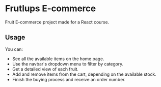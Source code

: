 # Frutlups E-commerce

Fruit E-commerce project made for a React course.

## Usage

You can:

- See all the available items on the home page.
- Use the navbar's dropdown menu to filter by category.
- Get a detailed view of each fruit.
- Add and remove items from the cart, depending on the available stock.
- Finish the buying process and receive an order number.
